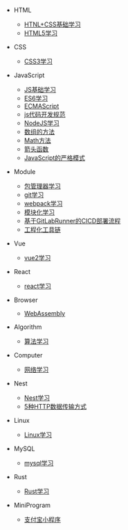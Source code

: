 * HTML
    * [HTNL+CSS基础学习](HTML/HTNL+CSS基础学习.md "HTNL+CSS学习")
    * [HTML5学习](HTML/HTML5学习.md "HTML5学习")

* CSS
    * [CSS3学习](CSS/CSS3学习.md "CSS3学习")

* JavaScript
    * [JS基础学习](JavaScript/JS基础学习.md "JS基础学习")
    * [ES6学习](JavaScript/ES6学习.md "ES6学习")
    * [ECMAScript](JavaScript/ECMAScript.md "ECMAScript")
    * [js代码开发规范](JavaScript/js代码开发规范.md "js代码开发规范")
    * [NodeJS学习](JavaScript/NodeJS学习.md "NodeJS学习")
    * [数组的方法](JavaScript/数组的方法.md "数组的方法")
    * [Math方法](JavaScript/Math方法.md "Math方法")
    * [箭头函数](JavaScript/箭头函数.md "箭头函数")
    * [JavaScript的严格模式](JavaScript/JavaScript的严格模式.md "JavaScript的严格模式")

* Module
    * [包管理器学习](Module/包管理器学习.md "包管理器学习")
    * [git学习](Module/git学习.md "git学习")
    * [webpack学习](Module/webpack学习.md "webpack学习")
    * [模块化学习](Module/模块化学习.md "模块化学习")
    * [基于GitLabRunner的CICD部署流程](Module/基于GitLabRunner的CICD部署流程.md "基于GitLabRunner的CICD部署流程")
    * [工程化工具链](Module/工程化工具链.md "工程化工具链")

* Vue
    * [vue2学习](Vue/vue2学习.md "vue2学习")

* React
    * [react学习](React/react学习.md "react学习")

* Browser
    * [WebAssembly](Browser/WebAssembly.md "WebAssembly")

* Algorithm
    * [算法学习](Algorithm/算法学习.md "算法学习")

* Computer
    * [网络学习](Computer/网络学习.md "网络学习")

* Nest
    * [Nest学习](Nest/Nest学习.md "Nest学习")
    * [5种HTTP数据传输方式](Nest/5种HTTP数据传输方式.md "5种HTTP数据传输方式")

* Linux
    * [Linux学习](Linux/Linux学习.md "Linux学习")

* MySQL
    * [mysql学习](MySQL/mysql学习.md "mysql学习")

* Rust
    * [Rust学习](Rust/Rust学习.md "Rust学习")

* MiniProgram
    * [支付宝小程序](MiniProgram/支付宝小程序.md "支付宝小程序")

